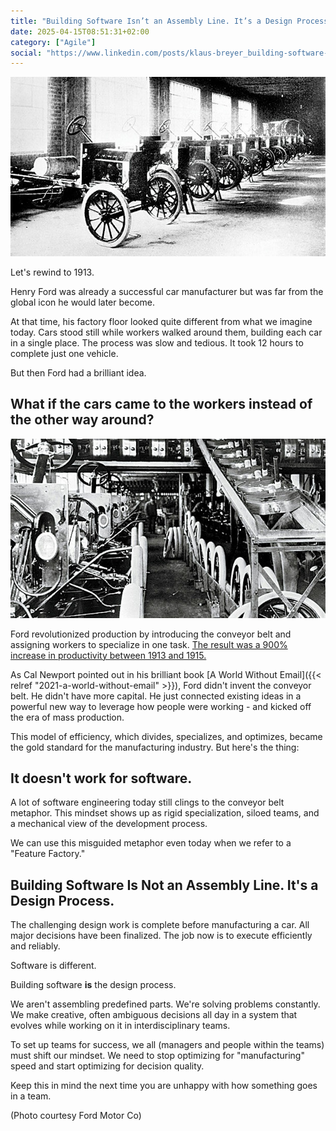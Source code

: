 ```yaml
---
title: "Building Software Isn’t an Assembly Line. It’s a Design Process."
date: 2025-04-15T08:51:31+02:00
category: ["Agile"]
social: "https://www.linkedin.com/posts/klaus-breyer_building-software-isnt-an-assembly-line-activity-7317807946921373699-BOt1?"
---
```


![before.jpg](before.jpg)

Let's rewind to 1913.

Henry Ford was already a successful car manufacturer but was far from the global icon he would later become.

At that time, his factory floor looked quite different from what we imagine today. Cars stood still while workers walked around them, building each car in a single place. The process was slow and tedious. It took 12 hours to complete just one vehicle.

But then Ford had a brilliant idea.

## What if the cars came to the workers instead of the other way around?

![after.jpg](after.jpg)

Ford revolutionized production by introducing the conveyor belt and assigning workers to specialize in one task. [The result was a 900% increase in productivity between 1913 and 1915.](https://www.assemblymag.com/articles/91581-the-moving-assembly-line-turns-100)

As Cal Newport pointed out in his brilliant book [A World Without Email]({{< relref "2021-a-world-without-email" >}}), Ford didn't invent the conveyor belt. He didn't have more capital. He just connected existing ideas in a powerful new way to leverage how people were working - and kicked off the era of mass production.

This model of efficiency, which divides, specializes, and optimizes, became the gold standard for the manufacturing industry. But here's the thing:

## It doesn't work for software.

A lot of software engineering today still clings to the conveyor belt metaphor. This mindset shows up as rigid specialization, siloed teams, and a mechanical view of the development process.

We can use this misguided metaphor even today when we refer to a "Feature Factory."

## Building Software Is Not an Assembly Line. It's a Design Process.

The challenging design work is complete before manufacturing a car. All major decisions have been finalized. The job now is to execute efficiently and reliably.

Software is different.

Building software **is** the design process.

We aren't assembling predefined parts. We're solving problems constantly. We make creative, often ambiguous decisions all day in a system that evolves while working on it in interdisciplinary teams.

To set up teams for success, we all (managers and people within the teams) must shift our mindset. We need to stop optimizing for "manufacturing" speed and start optimizing for decision quality.

Keep this in mind the next time you are unhappy with how something goes in a team.

(Photo courtesy Ford Motor Co)
